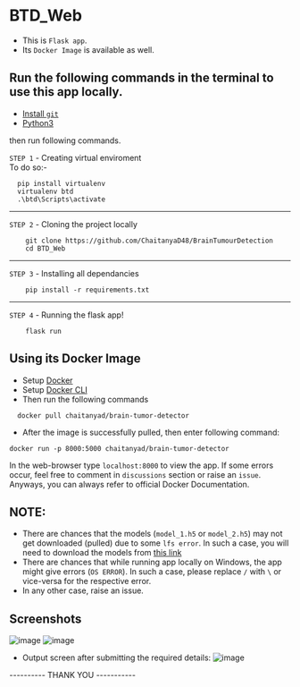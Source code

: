 # BTD_Web
- This is `Flask app`. 
- Its `Docker Image` is available as well.

## Run the following commands in the terminal to use this app locally.
- [Install `git`](https://git-scm.com/downloads)
- [Python3](https://www.python.org/downloads/)


then run following commands. 

`STEP 1` - Creating virtual enviroment<br>
To do so:-
```
  pip install virtualenv
  virtualenv btd
  .\btd\Scripts\activate
```
----
`STEP 2` - Cloning the project locally
```
    git clone https://github.com/ChaitanyaD48/BrainTumourDetection
    cd BTD_Web
```
----
`STEP 3` - Installing all dependancies

```
    pip install -r requirements.txt
```
---
`STEP 4` - Running the flask app!
```
    flask run
```

## Using its Docker Image
- Setup [Docker](https://docs.docker.com/compose/gettingstarted/)
- Setup [Docker CLI](https://docs.docker.com/engine/reference/commandline/cli/)
- Then run the following commands
```
  docker pull chaitanyad/brain-tumor-detector
   ```
- After the image is successfully pulled, then enter following command:
```
docker run -p 8000:5000 chaitanyad/brain-tumor-detector
```
In the web-browser type `localhost:8000` to view the app.
If some errors occur, feel free to comment in `discussions` section or raise an `issue`.
Anyways, you can always refer to official Docker Documentation.

## NOTE:
* There are chances that the models (`model_1.h5` or `model_2.h5`) may not get downloaded (pulled) due to some `lfs error`. In such a case, you will need to download the models from [this link](https://drive.google.com/drive/folders/1sBMxV7Aa5gym7jIKqKJbaYoTEmnLB-Ga?usp=sharing)
* There are chances that while running app locally on Windows, the app might give errors (`OS ERROR`). In such a case, please replace `/` with `\` or vice-versa for the respective error.
* In any other case, raise an issue.

## Screenshots
![image](https://user-images.githubusercontent.com/92905626/172810027-db253cad-fb59-4c7f-bb0d-cd2286343147.png)
![image](https://user-images.githubusercontent.com/92905626/172810327-413c157b-4d68-4cc2-adad-ebfe1890e138.png)

- Output screen after submitting the required details:
![image](https://user-images.githubusercontent.com/92905626/172810547-c09d62ae-7559-497a-8ed8-4e384b243b50.png)


---------- THANK YOU -----------

